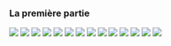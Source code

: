 <h3>La première partie</h3>
<img src="captures/img.png">
<img src="captures/img_1.png">
<img src="captures/img_2.png">
<img src="captures/img_3.png">
<img src="captures/img_4.png">
<img src="captures/img_5.png">
<img src="captures/img_6.png">
<img src="captures/img_7.png">
<img src="captures/img_8.png">
<img src="captures/img_9.png">
<img src="captures/img_10.png">
<img src="captures/img_11.png">
<img src="captures/img_12.png">
<img src="captures/img_13.png">